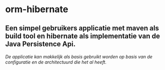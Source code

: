 # orm-hibernate

## Een simpel gebruikers applicatie met maven als build tool en hibernate als implementatie van de Java Persistence Api.

###### De applicatie kan makkelijk als basis gebruikt worden op basis van de configuratie en de architectuurd die het al heeft.
